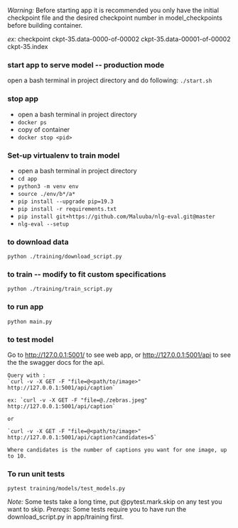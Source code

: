 *Warning:* Before starting app it is recommended you only have the initial checkpoint
file and the desired checkpoint number in model_checkpoints before building container.

*ex:* checkpoint ckpt-35.data-0000-of-00002 ckpt-35.data-00001-of-00002 ckpt-35.index

### start app to serve model -- production mode 
open a bash terminal in project directory and do following:
`./start.sh`

### stop app
* open a bash terminal in project directory
* `docker ps`
* copy <pid> of container
* `docker stop <pid>`


### Set-up virtualenv to train model
   * open a bash terminal in project directory
   * `cd app`
   * `python3 -m venv env`
   * `source ./env/b*/a*`
   * `pip install --upgrade pip=19.3`
   * `pip install -r requirements.txt`
   * `pip install git+https://github.com/Maluuba/nlg-eval.git@master`
   * `nlg-eval --setup`

### to download data 
`python ./training/download_script.py`

### to train -- modify to fit custom specifications
`python ./training/train_script.py`

###  to run app 
`python main.py`

### to test model
Go to http://127.0.0.1:5001/ to see web app,
or http://127.0.0.1:5001/api to see the the swagger docs for the api.
    
    Query with :
    `curl -v -X GET -F "file=@<path/to/image>"  http://127.0.0.1:5001/api/caption`

    ex: `curl -v -X GET -F "file=@./zebras.jpeg"  http://127.0.0.1:5001/api/caption`

    or

    `curl -v -X GET -F "file=@<path/to/image>"  http://127.0.0.1:5001/api/caption?candidates=5`

    Where candidates is the number of captions you want for one image, up to 10.

### To run unit tests
`pytest training/models/test_models.py`

*Note:* Some tests take a long time, put @pytest.mark.skip on any test you want to skip.
*Prereqs:* Some tests require you to have run the download_script.py in app/training first.
